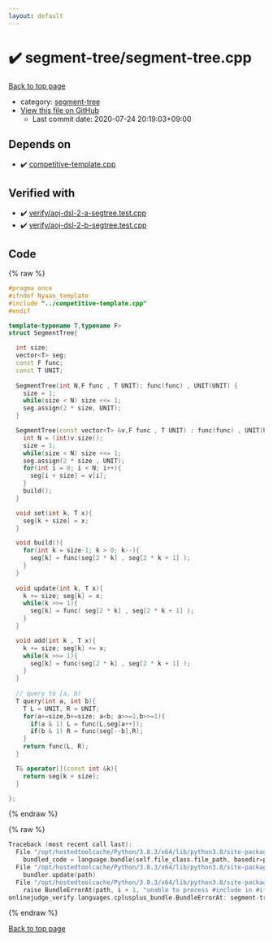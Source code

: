 ```yaml
---
layout: default
---
```


<!-- mathjax config similar to math.stackexchange -->
<script type="text/javascript" async
  src="https://cdnjs.cloudflare.com/ajax/libs/mathjax/2.7.5/MathJax.js?config=TeX-MML-AM_CHTML">
</script>
<script type="text/x-mathjax-config">
  MathJax.Hub.Config({
    TeX: { equationNumbers: { autoNumber: "AMS" }},
    tex2jax: {
      inlineMath: [ ['$','$'] ],
      processEscapes: true
    },
    "HTML-CSS": { matchFontHeight: false },
    displayAlign: "left",
    displayIndent: "2em"
  });
</script>

<script type="text/javascript" src="https://cdnjs.cloudflare.com/ajax/libs/jquery/3.4.1/jquery.min.js"></script>
<script src="https://cdn.jsdelivr.net/npm/jquery-balloon-js@1.1.2/jquery.balloon.min.js" integrity="sha256-ZEYs9VrgAeNuPvs15E39OsyOJaIkXEEt10fzxJ20+2I=" crossorigin="anonymous"></script>
<script type="text/javascript" src="../../assets/js/copy-button.js"></script>
<link rel="stylesheet" href="../../assets/css/copy-button.css" />


# :heavy_check_mark: segment-tree/segment-tree.cpp

<a href="../../index.html">Back to top page</a>

* category: <a href="../../index.html#cf992883f659a62542b674f4570b728a">segment-tree</a>
* <a href="{{ site.github.repository_url }}/blob/master/segment-tree/segment-tree.cpp">View this file on GitHub</a>
    - Last commit date: 2020-07-24 20:19:03+09:00




## Depends on

* :heavy_check_mark: <a href="../competitive-template.cpp.html">competitive-template.cpp</a>


## Verified with

* :heavy_check_mark: <a href="../../verify/verify/aoj-dsl-2-a-segtree.test.cpp.html">verify/aoj-dsl-2-a-segtree.test.cpp</a>
* :heavy_check_mark: <a href="../../verify/verify/aoj-dsl-2-b-segtree.test.cpp.html">verify/aoj-dsl-2-b-segtree.test.cpp</a>


## Code

<a id="unbundled"></a>
{% raw %}
```cpp
#pragma once
#ifndef Nyaan_template
#include "../competitive-template.cpp"
#endif

template<typename T,typename F>
struct SegmentTree{

  int size;
  vector<T> seg;
  const F func;
  const T UNIT;
  
  SegmentTree(int N,F func , T UNIT): func(func) , UNIT(UNIT) {
    size = 1;
    while(size < N) size <<= 1;
    seg.assign(2 * size, UNIT);
  }

  SegmentTree(const vector<T> &v,F func , T UNIT) : func(func) , UNIT(UNIT){
    int N = (int)v.size();
    size = 1;
    while(size < N) size <<= 1;
    seg.assign(2 * size , UNIT);
    for(int i = 0; i < N; i++){
      seg[i + size] = v[i];
    }
    build();
  }

  void set(int k, T x){
    seg[k + size] = x;
  }

  void build(){
    for(int k = size-1; k > 0; k--){
      seg[k] = func(seg[2 * k] , seg[2 * k + 1] );
    }
  }
  
  void update(int k, T x){
    k += size; seg[k] = x;
    while(k >>= 1){
      seg[k] = func( seg[2 * k] , seg[2 * k + 1] );
    }
  }

  void add(int k , T x){
    k += size; seg[k] += x;
    while(k >>= 1){
      seg[k] = func(seg[2 * k] , seg[2 * k + 1] );
    }
  }
  
  // query to [a, b) 
  T query(int a, int b){
    T L = UNIT, R = UNIT;
    for(a+=size,b+=size; a<b; a>>=1,b>>=1){
      if(a & 1) L = func(L,seg[a++]);
      if(b & 1) R = func(seg[--b],R);
    }
    return func(L, R);
  }

  T& operator[](const int &k){
    return seg[k + size];
  }

};
```
{% endraw %}

<a id="bundled"></a>
{% raw %}
```cpp
Traceback (most recent call last):
  File "/opt/hostedtoolcache/Python/3.8.3/x64/lib/python3.8/site-packages/onlinejudge_verify/docs.py", line 349, in write_contents
    bundled_code = language.bundle(self.file_class.file_path, basedir=pathlib.Path.cwd())
  File "/opt/hostedtoolcache/Python/3.8.3/x64/lib/python3.8/site-packages/onlinejudge_verify/languages/cplusplus.py", line 185, in bundle
    bundler.update(path)
  File "/opt/hostedtoolcache/Python/3.8.3/x64/lib/python3.8/site-packages/onlinejudge_verify/languages/cplusplus_bundle.py", line 306, in update
    raise BundleErrorAt(path, i + 1, "unable to process #include in #if / #ifdef / #ifndef other than include guards")
onlinejudge_verify.languages.cplusplus_bundle.BundleErrorAt: segment-tree/segment-tree.cpp: line 3: unable to process #include in #if / #ifdef / #ifndef other than include guards

```
{% endraw %}

<a href="../../index.html">Back to top page</a>


